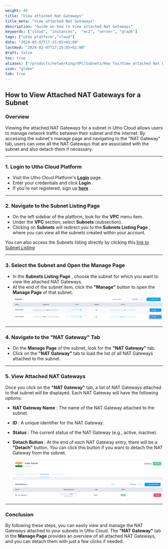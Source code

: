```yaml
---
weight: 40
title: "View attached Nat Gateways"
title_meta: "View attached Nat Gateways"
description: "Guide on how to View attached Nat Gateways"
keywords: ["cloud", "instances",  "ec2", "server", "graph"]
tags: ["utho platform","cloud"]
date: "2024-03-07T17:25:05+01:00"
lastmod: "2024-03-07T17:25:05+01:00"
draft: false
toc: true
aliases: ["/products/networking/VPC/Subnets/How Tos/View attached Nat Gateways"]
icon: "globe"
tab: true
---
```



## **How to View Attached NAT Gateways for a Subnet**

### **Overview**

Viewing the attached NAT Gateways for a subnet in Utho Cloud allows users to manage network traffic between their subnet and the internet. By accessing the subnet's manage page and navigating to the "NAT Gateway" tab, users can view all the NAT Gateways that are associated with the subnet and also detach them if necessary.

---

### **1. Login to Utho Cloud Platform**

* Visit the Utho Cloud Platform's **[Login](https://console.utho.com/login)** page.
* Enter your credentials and click  **Login** .
* If you're not registered, sign up  **[here](https://console.utho.com/signup)** .

---

### **2. Navigate to the Subnet Listing Page**

* On the left sidebar of the platform, look for the **VPC** menu item.
* Under the **VPC** section, select **Subnets** (subsection).
* Clicking on **Subnets** will redirect you to the  **Subnets Listing Page** , where you can view all the subnets created within your account.

You can also access the Subnets listing directly by clicking this [link to Subnet Listing](https://console.utho.com/vpc/subnets "Subnets Listing Page")

---

### **3. Select the Subnet and Open the Manage Page**

* In the  **Subnets Listing Page** , choose the subnet for which you want to view the attached NAT Gateways.
* At the end of the subnet item, click the **"Manage"** button to open the **Manage Page** of that subnet.
  ![1744116914841](image/index/1744116914841.png)

---

### **4. Navigate to the "NAT Gateway" Tab**

* On the **Manage Page** of the subnet, look for the **"NAT Gateway"** tab.
* Click on the **"NAT Gateway"** tab to load the list of all NAT Gateways attached to the subnet.

---

### **5. View Attached NAT Gateways**

Once you click on the **"NAT Gateway"** tab, a list of NAT Gateways attached to that subnet will be displayed. Each NAT Gateway will have the following options:

* **NAT Gateway Name** : The name of the NAT Gateway attached to the subnet.
* **ID** : A unique identifier for the NAT Gateway.
* **Status** : The current status of the NAT Gateway (e.g., active, inactive).
* **Detach Button** : At the end of each NAT Gateway entry, there will be a **"Detach"** button. You can click this button if you want to detach the NAT Gateway from the subnet.

  ![1744116955790](image/index/1744116955790.png)

---

### **Conclusion**

By following these steps, you can easily view and manage the NAT Gateways attached to your subnets in Utho Cloud. The **"NAT Gateway"** tab in the **Manage Page** provides an overview of all attached NAT Gateways, and you can detach them with just a few clicks if needed.
